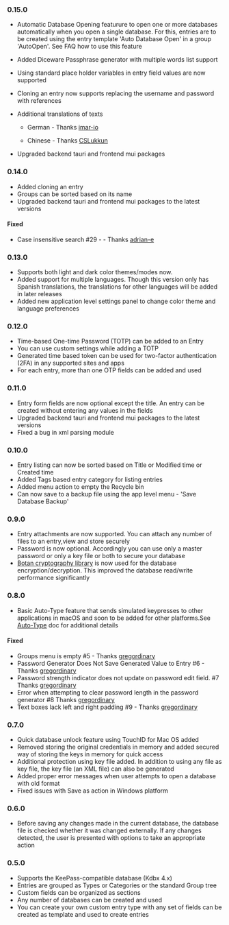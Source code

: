 ### 0.15.0
- Automatic Database Opening featurure to open one or more databases automatically when you open a single database. For this, entries are to be created using the entry template 'Auto Database Open' in a group 'AutoOpen'. See FAQ how to use this feature

- Added Diceware Passphrase generator with multiple words list support 

- Using standard place holder variables in entry field values are now supported

- Cloning an entry now supports replacing the username and password with references

- Additional translations of texts 

    - German  - Thanks [imar-io](https://github.com/imar-io)

    - Chinese - Thanks [CSLukkun](https://github.com/CSLukkun)

- Upgraded backend tauri and frontend mui packages 

### 0.14.0
- Added cloning an entry
- Groups can be sorted based on its name
- Upgraded backend tauri and frontend mui packages to the latest versions
#### Fixed
-  Case insensitive search #29 - - Thanks [adrian-e](https://github.com/adrian-e)
### 0.13.0
- Supports both light and dark color themes/modes now. 
- Added support for multiple languages. Though this version only has Spanish translations, the translations for other languages will be added in later releases
- Added new application level settings panel to change color theme and language preferences

### 0.12.0
- Time-based One-time Password (TOTP) can be added to an Entry
- You can use custom settings while adding a TOTP
- Generated time based token can be used for two-factor authentication (2FA) in any supported sites and apps 
- For each entry, more than one OTP fields can be added and used 

### 0.11.0
- Entry form fields are now optional except the title. An entry can be created without entering any values in the fields
- Upgraded backend tauri and frontend mui packages to the latest versions
- Fixed a bug in xml parsing module  

### 0.10.0
- Entry listing can now be sorted based on Title or Modified time or Created time
- Added Tags based entry category for listing entries
- Added menu action to empty the Recycle bin
- Can now save to a backup file using the app level menu - 'Save Database Backup' 

### 0.9.0
- Entry attachments are now supported. You can attach any number of files to an entry,view and store securely
- Password is now optional. Accordingly you can use only a master password or only a key file or both to secure your database
- [Botan cryptography library](https://botan.randombit.net/) is now used for the database encryption/decryption. This improved the database read/write performance significantly

### 0.8.0
- Basic Auto-Type feature that sends simulated keypresses to other applications in macOS and soon to be added for other platforms.See [Auto-Type](./docs/AUTO-TYPE.md) doc for additional details
#### Fixed
-  Groups menu is empty #5  - Thanks [gregordinary](https://github.com/gregordinary)
-  Password Generator Does Not Save Generated Value to Entry #6 - Thanks [gregordinary](https://github.com/gregordinary)
-  Password strength indicator does not update on password edit field. #7 Thanks [gregordinary](https://github.com/gregordinary)
-  Error when attempting to clear password length in the password generator #8 Thanks [gregordinary](https://github.com/gregordinary)
-  Text boxes lack left and right padding #9   - Thanks [gregordinary](https://github.com/gregordinary)


### 0.7.0
- Quick database unlock feature using TouchID for Mac OS added 
- Removed storing the original credentials in memory and added secured way of storing the keys in memory for quick access
- Additional protection using key file added. In addition to using any file as key file, the key file (an XML file) can also be generated  
- Added proper error messages when user attempts to open a database with old format
- Fixed issues with Save as action in Windows platform

### 0.6.0
- Before saving any changes made in the current database, the database file is checked whether it was changed externally. If any changes detected, the user is presented with options to take an appropriate action

### 0.5.0

- Supports the KeePass-compatible database (Kdbx 4.x)
- Entries are grouped as Types or Categories or the standard Group tree
- Custom fields can be organized as sections
- Any number of databases can be created and used
- You can create your own custom entry type with any set of fields can be created as template and used to create entries
